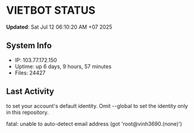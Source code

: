# VIETBOT STATUS
**Updated**: Sat Jul 12 06:10:20 AM +07 2025

## System Info
- IP: 103.77.172.150
- Uptime: up 6 days, 9 hours, 57 minutes
- Files: 24427

## Last Activity

to set your account's default identity.
Omit --global to set the identity only in this repository.

fatal: unable to auto-detect email address (got 'root@vinh3690.(none)')
